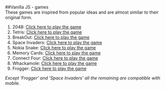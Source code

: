 ##Vanilla JS - games  
These games are inspired from popular ideas and are almost similar to their original form.  
  
  1. 2048: [Click here to play the game](https://stephenmarri.github.io/games/2048/)
  1. Tetris: [Click here to play the game](https://stephenmarri.github.io/games/tetris/)  
  2. BreakOut: [Click here to play the game](https://stephenmarri.github.io/games/breakout/)  
  3. Space Invaders: [Click here to play the game](https://stephenmarri.github.io/games/spaceInvaders/)
  4. Nokia Snake: [Click here to play the game](https://stephenmarri.github.io/games/nokiasnake/)  
  5. Memory Cards: [Click here to play the game](https://stephenmarri.github.io/games/memoryCards/)  
  6. Connect Four: [Click here to play the game](https://stephenmarri.github.io/games/connectfour/)  
  7. Whackamole: [Click here to play the game](https://stephenmarri.github.io/games/whackamole/)  
  8. Frogger: [Click here to play the game](https://stephenmarri.github.io/games/frogger/)  
  
  
<em>Except 'Frogger' and 'Space Invaders' all the remaining are compatible with mobile.</em>

